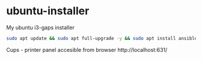 # ubuntu-installer
My ubuntu i3-gaps installer

```bash
sudo apt update && sudo apt full-upgrade -y && sudo apt install ansible -y && mkdir .gc && cd .gc && git clone https://github.com/pietryszak/ubuntu-installer && cd ubuntu-installer && ansible-playbook --ask-become-pass --connection=local --inventory 127.0.0.1, playbook.yml
```

Cups - printer panel accesible from browser
http://localhost:631/ 
